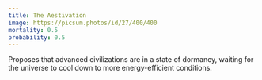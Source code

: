 ```yaml
---
title: The Aestivation
image: https://picsum.photos/id/27/400/400
mortality: 0.5
probability: 0.5
---
```


Proposes that advanced civilizations are in a state of dormancy, waiting for the universe to cool down to more energy-efficient conditions.
